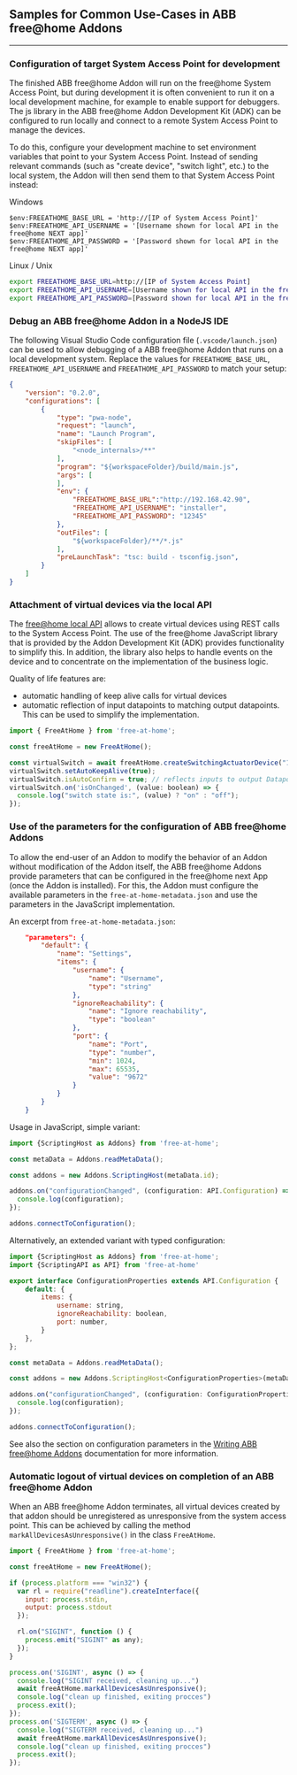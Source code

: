 ## Samples for Common Use-Cases in ABB free@home Addons

------------------------------------------------------------------------

### Configuration of target System Access Point for development

The finished ABB free@home Addon will run on the free@home System Access Point, but during
development it is often convenient to run it on a local development machine, for example to enable
support for debuggers. The js library in the ABB free@home Addon Development Kit (ADK) can be
configured to run locally and connect to a remote System Access Point to manage the devices.

To do this, configure your development machine to set environment variables that point to your
System Access Point. Instead of sending relevant commands (such as "create device", "switch light",
etc.) to the local system, the Addon will then send them to that System Access Point instead:

Windows
```shell
$env:FREEATHOME_BASE_URL = 'http://[IP of System Access Point]'
$env:FREEATHOME_API_USERNAME = '[Username shown for local API in the free@home NEXT app]'
$env:FREEATHOME_API_PASSWORD = '[Password shown for local API in the free@home NEXT app]'
```

Linux / Unix
```bash
export FREEATHOME_BASE_URL=http://[IP of System Access Point]
export FREEATHOME_API_USERNAME=[Username shown for local API in the free@home NEXT app]
export FREEATHOME_API_PASSWORD=[Password shown for local API in the free@home NEXT app]
```

### Debug an ABB free@home Addon in a NodeJS IDE

The following Visual Studio Code configuration file (`.vscode/launch.json`) can be used to allow debugging
of a ABB free@home Addon that runs on a local development system. Replace the values for
`FREEATHOME_BASE_URL`, `FREEATHOME_API_USERNAME` and
`FREEATHOME_API_PASSWORD` to match your setup:

```json
{
    "version": "0.2.0",
    "configurations": [
        {
            "type": "pwa-node",
            "request": "launch",
            "name": "Launch Program",
            "skipFiles": [
                "<node_internals>/**"
            ],
            "program": "${workspaceFolder}/build/main.js",
            "args": [
            ],
            "env": {
                "FREEATHOME_BASE_URL":"http://192.168.42.90",
                "FREEATHOME_API_USERNAME": "installer",
                "FREEATHOME_API_PASSWORD": "12345"
            },
            "outFiles": [
                "${workspaceFolder}/**/*.js"
            ],
            "preLaunchTask": "tsc: build - tsconfig.json",
        }
    ]
}
```


### Attachment of virtual devices via the local API

The [free@home local API](https://developer.eu.mybuildings.abb.com/fah_local/) allows to create
virtual devices using REST calls to the System Access Point. The use of the free@home JavaScript
library that is provided by the Addon Development Kit (ADK) provides functionality to simplify this.
In addition, the library also helps to handle events on the device and to concentrate on the
implementation of the business logic.

Quality of life features are:
- automatic handling of keep alive calls for virtual devices
- automatic reflection of input datapoints to matching output datapoints. This can be used to simplify the implementation.

```javascript
import { FreeAtHome } from 'free-at-home';

const freeAtHome = new FreeAtHome();

const virtualSwitch = await freeAtHome.createSwitchingActuatorDevice("123switch", "Virtual Switch");
virtualSwitch.setAutoKeepAlive(true);
virtualSwitch.isAutoConfirm = true; // reflects inputs to output Datapoints
virtualSwitch.on('isOnChanged', (value: boolean) => {
  console.log("switch state is:", (value) ? "on" : "off");
});
```

### Use of the parameters for the configuration of ABB free@home Addons

To allow the end-user of an Addon to modify the behavior of an Addon without modification of the
Addon itself, the ABB free@home Addons provide parameters that can be configured in the free@home
next App (once the Addon is installed). For this, the Addon must configure the available parameters
in the `free-at-home-metadata.json` and use the parameters in the JavaScript implementation.

An excerpt from `free-at-home-metadata.json`:

```json
    "parameters": {
        "default": {
            "name": "Settings",
            "items": {
                "username": {
                    "name": "Username",
                    "type": "string"
                },
                "ignoreReachability": {
                    "name": "Ignore reachability",
                    "type": "boolean"
                },
                "port": {
                    "name": "Port",
                    "type": "number",
                    "min": 1024,
                    "max": 65535,
                    "value": "9672"
                }
            }
        }
    }
```

Usage in JavaScript, simple variant:

```javascript
import {ScriptingHost as Addons} from 'free-at-home';

const metaData = Addons.readMetaData();

const addons = new Addons.ScriptingHost(metaData.id);

addons.on("configurationChanged", (configuration: API.Configuration) => {
  console.log(configuration);
});

addons.connectToConfiguration();
```

Alternatively, an extended variant with typed configuration:

```javascript
import {ScriptingHost as Addons} from 'free-at-home';
import {ScriptingAPI as API} from 'free-at-home'

export interface ConfigurationProperties extends API.Configuration {
    default: {
        items: {
            username: string,
            ignoreReachability: boolean,
            port: number,
        }
    },
};

const metaData = Addons.readMetaData();

const addons = new Addons.ScriptingHost<ConfigurationProperties>(metaData.id);

addons.on("configurationChanged", (configuration: ConfigurationProperties) => {
  console.log(configuration);
});

addons.connectToConfiguration();
```

See also the section on configuration parameters in the [Writing ABB free@home Addons]( Writing-addons) documentation for more information.

### Automatic logout of virtual devices on completion of an ABB free@home Addon

When an ABB free@home Addon terminates, all virtual devices created by that addon should be
unregistered as unresponsive from the system access point.
This can be achieved by calling the method `markAllDevicesAsUnresponsive()` in the class `FreeAtHome`.

```javascript
import { FreeAtHome } from 'free-at-home';

const freeAtHome = new FreeAtHome();

if (process.platform === "win32") {
  var rl = require("readline").createInterface({
    input: process.stdin,
    output: process.stdout
  });

  rl.on("SIGINT", function () {
    process.emit("SIGINT" as any);
  });
}

process.on('SIGINT', async () => {
  console.log("SIGINT received, cleaning up...")
  await freeAtHome.markAllDevicesAsUnresponsive();
  console.log("clean up finished, exiting procces")
  process.exit();
});
process.on('SIGTERM', async () => {
  console.log("SIGTERM received, cleaning up...")
  await freeAtHome.markAllDevicesAsUnresponsive();
  console.log("clean up finished, exiting procces")
  process.exit();
});
```
